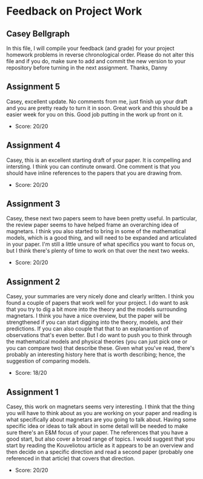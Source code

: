 # Feedback on Project Work
## Casey Bellgraph

In this file, I will compile your feedback (and grade) for your project homework problems in reverse chronological order. Please do not alter this file and if you do, make sure to add and commit the new version to your repository before turning in the next assignment. Thanks, Danny

## Assignment 5

Casey, excellent update. No comments from me, just finish up your draft and you are pretty ready to turn it in soon. Great work and this should be a easier week for you on this. Good job putting in the work up front on it.

* Score: 20/20

## Assignment 4

Casey, this is an excellent starting draft of your paper. It is compelling and intersting. I think you can continute onward. One comment is that you should have inline references to the papers that you are drawing from.

* Score: 20/20

## Assignment 3

Casey, these next two papers seem to have been pretty useful. In particular, the review paper seems to have helped frame an overarching idea of magnetars. I think you also started to bring in some of the mathematical models, which is a good thing, and will need to be expanded and articulated in your paper. I'm still a little unsure of what specifics you want to focus on, but I think there's plenty of time to work on that over the next two weeks.

* Score: 20/20

## Assignment 2

Casey, your summaries are very nicely done and clearly written. I think you found a couple of papers that work well for your project. I do want to ask that you try to dig a bit more into the theory and the models surrounding magnetars. I think you have a nice overview, but the paper will be strengthened if you can start digging into the theory, models, and their predictions. If you can also couple that that to an explanantion of observations that's even better. But I do want to push you to think through the mathematical models and physical theories (you can just pick one or you can compare two) that describe these. Given what you've read, there's probably an interesting history here that is worth describing; hence, the suggestion of comparing models.

* Score: 18/20

## Assignment 1

Casey, this work on magnetars seems very interesting. I think that the thing you will have to think about as you are working on your paper and reading is what specifically about magnetars are you going to talk about. Having some specific idea or ideas to talk about in some detail will be needed to make sure there's an E&M focus of your paper. The references that you have a good start, but also cover a broad range of topics. I would suggest that you start by reading the Kouveliotou article as it appears to be an overview and then decide on a specific direction and read a second paper (probably one referenced in that article) that covers that direction.

* Score: 20/20
